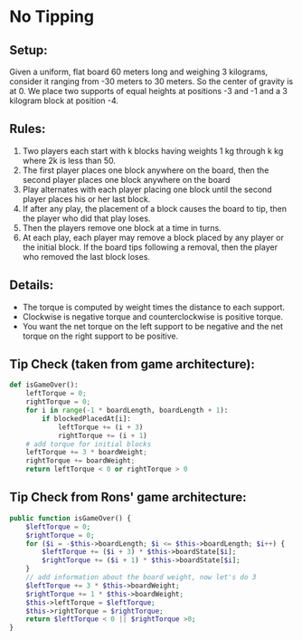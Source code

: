 # No Tipping

## Setup:

Given a uniform, flat board 60 meters long and weighing 3 kilograms, consider it ranging from -30 meters to 30 meters. So the center of gravity is at 0. We place two supports of equal heights at positions -3 and -1 and a 3 kilogram block at position -4.

## Rules:
1. Two players each start with k blocks having weights 1 kg through k kg where 2k is less than 50. 
2. The first player places one block anywhere on the board, then the second player places one block anywhere on the board
3. Play alternates with each player placing one block until the second player places his or her last block.
4. If after any play, the placement of a block causes the board to tip, then the player who did that play loses.
5. Then the players remove one block at a time in turns. 
6. At each play, each player may remove a block placed by any player or the initial block. If the board tips following a removal, then the player who removed the last block loses.

## Details:

* The torque is computed by weight times the distance to each support. 
* Clockwise is negative torque and counterclockwise is positive torque. 
* You want the net torque on the left support to be negative and the net torque on the right support to be positive. 

## Tip Check (taken from game architecture):

```python
def isGameOver():
    leftTorque = 0;
    rightTorque = 0;
    for i in range(-1 * boardLength, boardLength + 1):
        if blockedPlacedAt[i]:
            leftTorque += (i + 3)
            rightTorque += (i + 1)
    # add torque for initial blocks
    leftTorque += 3 * boardWeight;
    rightTorque += boardWeight;
    return leftTorque < 0 or rightTorque > 0
```

## Tip Check from Rons' game architecture:
```PHP
public function isGameOver() {
    $leftTorque = 0;
    $rightTorque = 0;
    for ($i = -$this->boardLength; $i <= $this->boardLength; $i++) {
        $leftTorque += ($i + 3) * $this->boardState[$i];
        $rightTorque += ($i + 1) * $this->boardState[$i];
    }
    // add information about the board weight, now let's do 3
    $leftTorque += 3 * $this->boardWeight;
    $rightTorque += 1 * $this->boardWeight;
    $this->leftTorque = $leftTorque;
    $this->rightTorque = $rightTorque;
    return $leftTorque < 0 || $rightTorque >0;
}
```